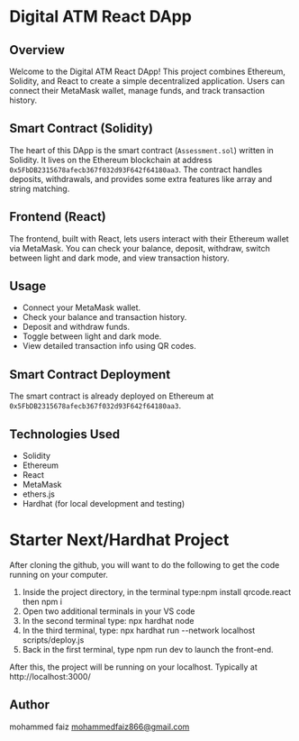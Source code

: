 # Digital ATM React DApp 

## Overview

Welcome to the Digital ATM React DApp! This project combines Ethereum, Solidity, and React to create a simple decentralized application. Users can connect their MetaMask wallet, manage funds, and track transaction history.

## Smart Contract (Solidity)

The heart of this DApp is the smart contract (`Assessment.sol`) written in Solidity. It lives on the Ethereum blockchain at address `0x5FbDB2315678afecb367f032d93F642f64180aa3`. The contract handles deposits, withdrawals, and provides some extra features like array and string matching.

## Frontend (React)

The frontend, built with React, lets users interact with their Ethereum wallet via MetaMask. You can check your balance, deposit, withdraw, switch between light and dark mode, and view transaction history.

## Usage

- Connect your MetaMask wallet.
- Check your balance and transaction history.
- Deposit and withdraw funds.
- Toggle between light and dark mode.
- View detailed transaction info using QR codes.

## Smart Contract Deployment

The smart contract is already deployed on Ethereum at `0x5FbDB2315678afecb367f032d93F642f64180aa3`. 

## Technologies Used

- Solidity
- Ethereum
- React
- MetaMask
- ethers.js
- Hardhat (for local development and testing)

# Starter Next/Hardhat Project

After cloning the github, you will want to do the following to get the code running on your computer.

1. Inside the project directory, in the terminal type:npm install qrcode.react then  npm i
2. Open two additional terminals in your VS code
3. In the second terminal type: npx hardhat node
4. In the third terminal, type: npx hardhat run --network localhost scripts/deploy.js
5. Back in the first terminal, type npm run dev to launch the front-end.

After this, the project will be running on your localhost. 
Typically at http://localhost:3000/

## Author

mohammed faiz
mohammedfaiz866@gmail.com
